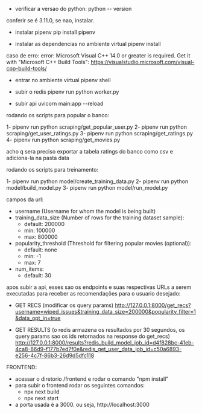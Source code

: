 - verificar a versao do python:
python -- version 

conferir se é 3.11.0, se nao, instalar.

- instalar pipenv
pip install pipenv

- instalar as dependencias no ambiente virtual
pipenv install

caso de erro:
error: Microsoft Visual C++ 14.0 or greater is required. Get it with "Microsoft C++ Build Tools": https://visualstudio.microsoft.com/visual-cpp-build-tools/

- entrar no ambiente virtual
pipenv shell

- subir o redis
pipenv run python worker.py

- subir api
uvicorn main:app --reload


rodando os scripts para popular o banco:

1- pipenv run python scraping/get_popular_user.py
2- pipenv run python scraping/get_user_ratings.py
3- pipenv run python scraping/get_ratings.py
4- pipenv run python scraping/get_movies.py 

acho q sera preciso exportar a tabela ratings do banco como csv e adiciona-la na pasta data

rodando os scripts para treinamento:

1- pipenv run python model/create_training_data.py
2- pipenv run python model/build_model.py
3- pipenv run python model/run_model.py


campos da url:
- username (Username for whom the model is being built)
- training_data_size (Number of rows for the training dataset sample): 
    - default: 200000
    - min: 100000
    - max: 800000
- popularity_threshold (Threshold for filtering popular movies (optional)):
    - default: none
    - min: -1
    - max: 7
- num_items:
    - default: 30


apos subir a api, esses sao os endpoints e suas respectivas URLs a serem executadas para receber as recomendações para o usuario desejado:

- GET RECS (modificar os query params)
    http://127.0.0.1:8000/get_recs?username=wiped_issues&training_data_size=200000&popularity_filter=1&data_opt_in=true

- GET RESULTS (o redis armazena os resultados por 30 segundos, os query params sao os ids retornados na response do get_recs)
    http://127.0.0.1:8000/results?redis_build_model_job_id=d4f828bc-41eb-4ca8-86d9-f177b7ed7f0e&redis_get_user_data_job_id=c50a6893-e256-4c7f-86b3-26d9d5dfc118
    

FRONTEND:
- acessar o diretorio /frontend e rodar o comando "npm install"
- para subir o frontend rodar os seguintes comandos:
    - npx next build
    - npx next start
- a porta usada é a 3000. ou seja, http://localhost:3000